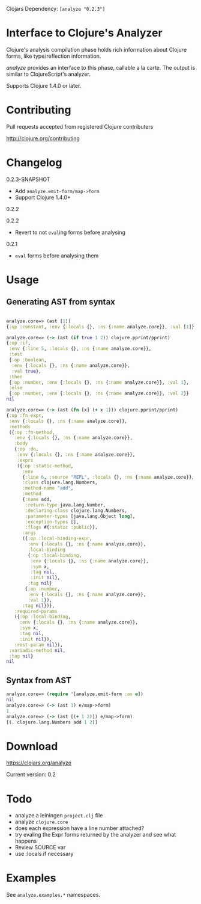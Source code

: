 Clojars Dependency: `[analyze "0.2.3"]`

# Interface to Clojure's Analyzer

Clojure's analysis compilation phase holds rich information about Clojure forms, like type/reflection information.

_analyze_ provides an interface to this phase, callable a la carte. The output is similar to ClojureScript's analyzer.

Supports Clojure 1.4.0 or later.

# Contributing

Pull requests accepted from registered Clojure contributers

http://clojure.org/contributing

# Changelog

0.2.3-SNAPSHOT
- Add `analyze.emit-form/map->form`
- Support Clojure 1.4.0+

0.2.2

0.2.2
- Revert to not `eval`ing forms before analysing

0.2.1
- `eval` forms before analysing them

# Usage

## Generating AST from syntax

```clojure

analyze.core=> (ast [1])
{:op :constant, :env {:locals {}, :ns {:name analyze.core}}, :val [1]}

analyze.core=> (-> (ast (if true 1 2)) clojure.pprint/pprint)
{:op :if,
 :env {:line 5, :locals {}, :ns {:name analyze.core}},
 :test
 {:op :boolean,
  :env {:locals {}, :ns {:name analyze.core}},
  :val true},
 :then
 {:op :number, :env {:locals {}, :ns {:name analyze.core}}, :val 1},
 :else
 {:op :number, :env {:locals {}, :ns {:name analyze.core}}, :val 2}}
nil

analyze.core=> (-> (ast (fn [x] (+ x 1))) clojure.pprint/pprint)
{:op :fn-expr,
 :env {:locals {}, :ns {:name analyze.core}},
 :methods
 ({:op :fn-method,
   :env {:locals {}, :ns {:name analyze.core}},
   :body
   {:op :do,
    :env {:locals {}, :ns {:name analyze.core}},
    :exprs
    ({:op :static-method,
      :env
      {:line 6, :source "REPL", :locals {}, :ns {:name analyze.core}},
      :class clojure.lang.Numbers,
      :method-name "add",
      :method
      {:name add,
       :return-type java.lang.Number,
       :declaring-class clojure.lang.Numbers,
       :parameter-types [java.lang.Object long],
       :exception-types [],
       :flags #{:static :public}},
      :args
      ({:op :local-binding-expr,
        :env {:locals {}, :ns {:name analyze.core}},
        :local-binding
        {:op :local-binding,
         :env {:locals {}, :ns {:name analyze.core}},
         :sym x,
         :tag nil,
         :init nil},
        :tag nil}
       {:op :number,
        :env {:locals {}, :ns {:name analyze.core}},
        :val 1}),
      :tag nil})},
   :required-params
   ({:op :local-binding,
     :env {:locals {}, :ns {:name analyze.core}},
     :sym x,
     :tag nil,
     :init nil}),
   :rest-param nil}),
 :variadic-method nil,
 :tag nil}
nil
```

## Syntax from AST


```clojure
analyze.core=> (require '[analyze.emit-form :as e])
nil
analyze.core=> (-> (ast 1) e/map->form)
1
analyze.core=> (-> (ast [(+ 1 2)]) e/map->form)
[(. clojure.lang.Numbers add 1 2)]
```

# Download

https://clojars.org/analyze

Current version: 0.2

# Todo

- analyze a leiningen `project.clj` file
- analyze `clojure.core`
- does each expression have a line number attached?
- try evaling the Expr forms returned by the analyzer and see what happens
- Review SOURCE var
- use :locals if necessary

# Examples

See `analyze.examples.*` namespaces.
